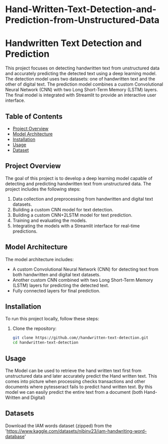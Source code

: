 # Hand-Written-Text-Detection-and-Prediction-from-Unstructured-Data
# Handwritten Text Detection and Prediction

This project focuses on detecting handwritten text from unstructured data and accurately predicting the detected text using a deep learning model. The detection model uses two datasets: one of handwritten text and the other of digital text. The prediction model combines a custom Convolutional Neural Network (CNN) with two Long Short-Term Memory (LSTM) layers. The final model is integrated with Streamlit to provide an interactive user interface.

## Table of Contents
- [Project Overview](#project-overview)
- [Model Architecture](#model-architecture)
- [Installation](#installation)
- [Usage](#usage)
- [Dataset](#dataset)

## Project Overview
The goal of this project is to develop a deep learning model capable of detecting and predicting handwritten text from unstructured data. The project includes the following steps:
1. Data collection and preprocessing from handwritten and digital text datasets.
2. Building a custom CNN model for text detection.
3. Building a custom CNN+2LSTM model for text prediction.
4. Training and evaluating the models.
5. Integrating the models with a Streamlit interface for real-time predictions.

## Model Architecture
The model architecture includes:
- A custom Convolutional Neural Network (CNN) for detecting text from both handwritten and digital text datasets.
- Another custom CNN combined with two Long Short-Term Memory (LSTM) layers for predicting the detected text.
- Fully connected layers for final prediction.

## Installation
To run this project locally, follow these steps:

1. Clone the repository:
   ```bash
   git clone https://github.com//handwritten-text-detection.git
   cd handwritten-text-detection

## Usage
The Model can be used to retrieve the hand written text first from unstructured data and later accurately predict the Hand written text.
This comes into picture when processing checks transactions and other documents where pytesseract fails to predict hand written text.
By this model we can easily predict the entire text from a document (both Hand-Written and Digital)

## Datasets
Download the IAM words dataset (zipped) from the 'https://www.kaggle.com/datasets/nibinv23/iam-handwriting-word-database'
